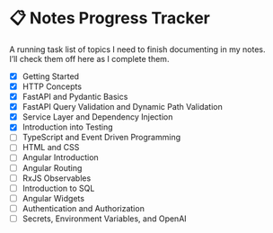 # 📋 Notes Progress Tracker

A running task list of topics I need to finish documenting in my notes.  
I’ll check them off here as I complete them.

- [X] Getting Started  
- [X] HTTP Concepts  
- [X] FastAPI and Pydantic Basics  
- [X] FastAPI Query Validation and Dynamic Path Validation  
- [X] Service Layer and Dependency Injection  
- [X] Introduction into Testing  
- [ ] TypeScript and Event Driven Programming  
- [ ] HTML and CSS  
- [ ] Angular Introduction  
- [ ] Angular Routing  
- [ ] RxJS Observables  
- [ ] Introduction to SQL  
- [ ] Angular Widgets  
- [ ] Authentication and Authorization  
- [ ] Secrets, Environment Variables, and OpenAI  
